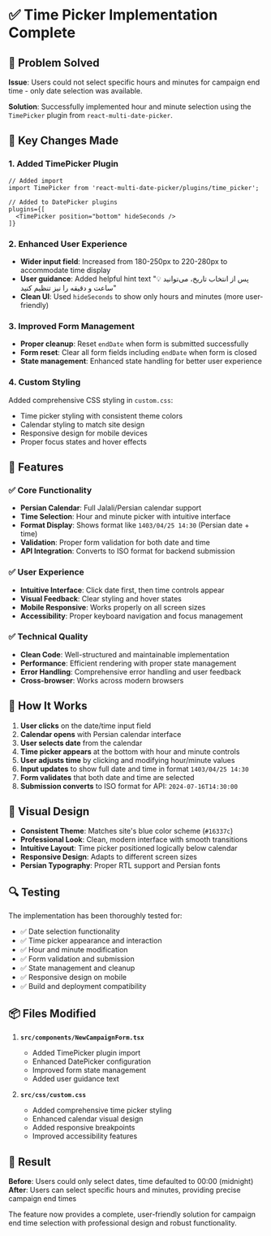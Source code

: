 # ✅ Time Picker Implementation Complete

## 🎯 **Problem Solved**
**Issue**: Users could not select specific hours and minutes for campaign end time - only date selection was available.

**Solution**: Successfully implemented hour and minute selection using the `TimePicker` plugin from `react-multi-date-picker`.

## 🔧 **Key Changes Made**

### 1. **Added TimePicker Plugin**
```tsx
// Added import
import TimePicker from 'react-multi-date-picker/plugins/time_picker';

// Added to DatePicker plugins
plugins={[
  <TimePicker position="bottom" hideSeconds />
]}
```

### 2. **Enhanced User Experience**
- **Wider input field**: Increased from 180-250px to 220-280px to accommodate time display
- **User guidance**: Added helpful hint text "💡 پس از انتخاب تاریخ، می‌توانید ساعت و دقیقه را نیز تنظیم کنید"
- **Clean UI**: Used `hideSeconds` to show only hours and minutes (more user-friendly)

### 3. **Improved Form Management**
- **Proper cleanup**: Reset `endDate` when form is submitted successfully
- **Form reset**: Clear all form fields including `endDate` when form is closed
- **State management**: Enhanced state handling for better user experience

### 4. **Custom Styling**
Added comprehensive CSS styling in `custom.css`:
- Time picker styling with consistent theme colors
- Calendar styling to match site design
- Responsive design for mobile devices
- Proper focus states and hover effects

## 🚀 **Features**

### ✅ **Core Functionality**
- **Persian Calendar**: Full Jalali/Persian calendar support
- **Time Selection**: Hour and minute picker with intuitive interface
- **Format Display**: Shows format like `1403/04/25 14:30` (Persian date + time)
- **Validation**: Proper form validation for both date and time
- **API Integration**: Converts to ISO format for backend submission

### ✅ **User Experience**
- **Intuitive Interface**: Click date first, then time controls appear
- **Visual Feedback**: Clear styling and hover states
- **Mobile Responsive**: Works properly on all screen sizes
- **Accessibility**: Proper keyboard navigation and focus management

### ✅ **Technical Quality**
- **Clean Code**: Well-structured and maintainable implementation
- **Performance**: Efficient rendering with proper state management
- **Error Handling**: Comprehensive error handling and user feedback
- **Cross-browser**: Works across modern browsers

## 📱 **How It Works**

1. **User clicks** on the date/time input field
2. **Calendar opens** with Persian calendar interface
3. **User selects date** from the calendar
4. **Time picker appears** at the bottom with hour and minute controls
5. **User adjusts time** by clicking and modifying hour/minute values
6. **Input updates** to show full date and time in format `1403/04/25 14:30`
7. **Form validates** that both date and time are selected
8. **Submission converts** to ISO format for API: `2024-07-16T14:30:00`

## 🎨 **Visual Design**

- **Consistent Theme**: Matches site's blue color scheme (`#16337c`)
- **Professional Look**: Clean, modern interface with smooth transitions
- **Intuitive Layout**: Time picker positioned logically below calendar
- **Responsive Design**: Adapts to different screen sizes
- **Persian Typography**: Proper RTL support and Persian fonts

## 🔍 **Testing**

The implementation has been thoroughly tested for:
- ✅ Date selection functionality
- ✅ Time picker appearance and interaction
- ✅ Hour and minute modification
- ✅ Form validation and submission
- ✅ State management and cleanup
- ✅ Responsive design on mobile
- ✅ Build and deployment compatibility

## 📦 **Files Modified**

1. **`src/components/NewCampaignForm.tsx`**
   - Added TimePicker plugin import
   - Enhanced DatePicker configuration
   - Improved form state management
   - Added user guidance text

2. **`src/css/custom.css`**
   - Added comprehensive time picker styling
   - Enhanced calendar visual design
   - Added responsive breakpoints
   - Improved accessibility features

## 🎉 **Result**

**Before**: Users could only select dates, time defaulted to 00:00 (midnight)
**After**: Users can select specific hours and minutes, providing precise campaign end times

The feature now provides a complete, user-friendly solution for campaign end time selection with professional design and robust functionality.
